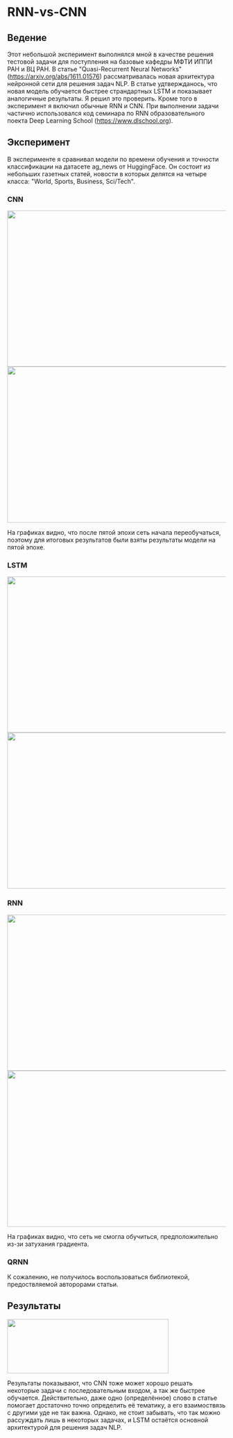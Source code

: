 # RNN-vs-CNN

## Ведение

Этот небольшой эксперимент выполнялся мной в качестве решения тестовой задачи для поступления на базовые кафедры МФТИ ИППИ РАН и ВЦ РАН.
В статье "Quasi-Recurrent Neural Networks" (https://arxiv.org/abs/1611.01576) рассматривалась новая архитектура нейронной сети для решения задач NLP. В статье удтвержданось, что новая модель обучается быстрее страндартных LSTM и показывает аналогичные результаты. Я решил это проверить. Кроме того в эксперимент я включил обычные RNN и CNN. При выполнении задачи частично использовался код семинара по RNN образовательного поекта Deep Learning School (https://www.dlschool.org).

## Эксперимент

В эксперименте я сравнивал модели по времени обучения и точности классификации на датасете ag_news от HuggingFace. Он состоит из небольших газетных статей, новости в которых делятся на четыре класса: "World, Sports, Business, Sci/Tech".

### CNN

<img src="https://user-images.githubusercontent.com/77685420/164813999-ac0e9282-9a68-4ca5-a101-8d9d0d880818.png" width="560" height="360">
<img src="https://user-images.githubusercontent.com/77685420/164814015-544dd15b-4f88-4c72-8b12-082bf9dff875.png" width="560" height="360">

На графиках видно, что после пятой эпохи сеть начала переобучаться, поэтому для итоговых результатов были взяты результаты модели на пятой эпохе.


### LSTM

<img src="https://user-images.githubusercontent.com/77685420/164814958-3ccc55fb-2333-4070-85fe-267ddcd9e842.png" width="560" height="360">
<img src="https://user-images.githubusercontent.com/77685420/164815008-c1487e5e-58de-4708-9cf4-c034e4608e9d.png" width="560" height="360">

### RNN

<img src="https://user-images.githubusercontent.com/77685420/164815055-4556d051-ceed-4fc6-807f-b4dd3070d11c.png" width="560" height="360">
<img src="https://user-images.githubusercontent.com/77685420/164815066-67737273-6b39-4cad-afbd-55a3725a92d5.png" width="560" height="360">

На графиках видно, что сеть не смогла обучиться, предположительно из-зи затухания градиента.

### QRNN

К сожалению, не получилось воспользоваться библиотекой, предоствляемой авторорами статьи.

## Результаты

<img src="https://user-images.githubusercontent.com/77685420/164815158-3b9c0aa6-904a-4b6b-8180-ea37b9dfa102.png" width="372" height="125">

Результаты показывают, что CNN тоже может хорошо решать некоторые задачи с последовательным входом, а так же быстрее обучается. Действительно, даже одно (определённое) слово в статье помогает достаточно точно определить её тематику, а его взаимоствязь с другими уде не так важна. Однако, не стоит забывать, что так можно рассуждать лишь в некоторых задачах, и LSTM остаётся основной архитектурой для решения задач NLP.
